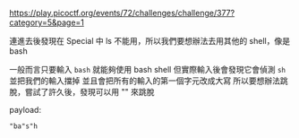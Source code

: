 https://play.picoctf.org/events/72/challenges/challenge/377?category=5&page=1

連進去後發現在 Special 中 ls 不能用，所以我們要想辦法去用其他的 shell，像是 bash

一般而言只要輸入 `bash` 就能夠使用 bash shell
但實際輸入後會發現它會偵測 `sh` 並把我們的輸入擋掉
並且會把所有的輸入的第一個字元改成大寫
所以要想辦法跳脫，嘗試了許久後，發現可以用 "" 來跳脫

payload:
```
"ba"s"h
```
